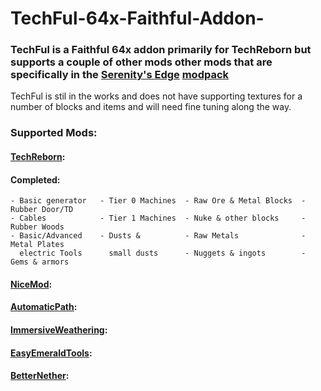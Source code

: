 # TechFul-64x-Faithful-Addon-
### TechFul is a Faithful 64x addon primarily for TechReborn but supports a couple of other mods other mods that are specifically in the [Serenity's Edge](https://github.com/MysticcX/Serenitys-Edge-Fabric) [modpack](https://www.technicpack.net/modpack/serenitys-edge-fabric.1874905)

TechFul is stil in the works and does not have supporting textures for a number of blocks and items and will need fine tuning along the way.

### **Supported Mods**:

#### **[TechReborn](https://www.curseforge.com/minecraft/mc-mods/techreborn)**:

#### Completed:

    - Basic generator   - Tier 0 Machines  - Raw Ore & Metal Blocks  - Rubber Door/TD
    - Cables            - Tier 1 Machines  - Nuke & other blocks     - Rubber Woods
    - Basic/Advanced    - Dusts &          - Raw Metals              - Metal Plates
      electric Tools      small dusts      - Nuggets & ingots        - Gems & armors
    
#### **[NiceMod](https://www.curseforge.com/minecraft/mc-mods/nicemod-new-blocks)**:



#### **[AutomaticPath](https://www.curseforge.com/minecraft/mc-mods/automatic-path)**:



#### **[ImmersiveWeathering](https://www.curseforge.com/minecraft/mc-mods/immersive-weathering-fabric)**:



#### **[EasyEmeraldTools](https://www.curseforge.com/minecraft/mc-mods/simple-emerald-tools-fabric)**:



#### **[BetterNether](https://www.curseforge.com/minecraft/mc-mods/betternether)**:
